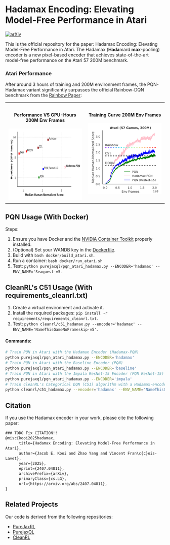 # Hadamax Encoding: Elevating Model-Free Performance in Atari

[![arXiv](https://img.shields.io/badge/arXiv-2407.04811-b31b1b.svg)](https://arxiv.org/abs/2407.04811)

This is the official repository for the paper: Hadamax Encoding: Elevating Model-Free Performance in Atari. The Hadamax (**Hada**mard **max**-pooling) encoder is a new pixel-based encoder that achieves state-of-the-art model-free performance on the Atari 57 200M benchmark.
### Atari Performance

After around 3 hours of training and 200M environment frames, the PQN-Hadamax variant significantly surpasses the official Rainbow-DQN benchmark from the [Rainbow Paper](https://arxiv.org/abs/1710.02298):

<table style="width: 100%; text-align: center; border-collapse: collapse;">
  <tr>
    <td style="width: 33.33%; vertical-align: top; padding: 10px;">
      <h4>Performance VS GPU-Hours 200M Env Frames</h4>
      <img src="performance.png" alt="Atari-57_performance_vs_cost" width="300" height="225" style="max-width: 100%; display: block; margin: 0 auto;"/>
    </td>
    <td style="width: 33.33%; vertical-align: top; padding: 10px;">
      <h4>Training Curve 200M Env Frames</h4>
      <img src="Training_curve.png" alt="Atari-57_curves" width="240" style="max-width: 100%; display: block; margin: 0 auto;"/>
    </td>
  </tr>
</table>



## PQN Usage  (With Docker)

Steps:

1. Ensure you have Docker and the [NVIDIA Container Toolkit](https://docs.nvidia.com/datacenter/cloud-native/container-toolkit/latest/install-guide.html) properly installed.
2. (Optional) Set your WANDB key in the [Dockerfile](docker/Dockerfile).
3. Build with `bash docker/build_atari.sh`.
4. Run a container: `bash docker/run_atari.sh`
5. Test: `python purejaxql/pqn_atari_hadamax.py --ENCODER='hadamax' --ENV_NAME='Seaquest-v5`.

## CleanRL's C51 Usage  (With requirements_cleanrl.txt)

1. Create a virtual environment and activate it.
2. Install the required packages: `pip install -r requirements/requirements_cleanrl.txt`.
3. Test: `python cleanrl/c51_hadamax.py --encoder='hadamax' --ENV_NAME='NameThisGameNoFrameskip-v5'`.

#### Commands:

```bash
# Train PQN in Atari with the Hadamax Encoder (Hadamax-PQN)
python purejaxql/pqn_atari_hadamax.py --ENCODER='hadamax'
# Train PQN in Atari with the Baseline Encoder (PQN)
python purejaxql/pqn_atari_hadamax.py --ENCODER='baseline'
# Train PQN in Atari with the Impala ResNet-15 Encoder (PQN ResNet-15)
python purejaxql/pqn_atari_hadamax.py --ENCODER='impala'
# Train cleanRL's Categorical DQN (C51) algorithm with a Hadamax-encoder
python cleanrl/c51_hadamax.py --encoder='hadamax' --ENV_NAME='NameThisGameNoFrameskip-v5'
```

## Citation

If you use the Hadamax encoder in your work, please cite the following paper:

```
### TODO Fix CITATION!!
@misc{kooi2025hadamax,
      title={Hadamax Encoding: Elevating Model-Free Performance in Atari}, 
      author={Jacob E. Kooi and Zhao Yang and Vincent Fran\c{c}ois-Lavet},
      year={2025},
      eprint={2407.04811},
      archivePrefix={arXiv},
      primaryClass={cs.LG},
      url={https://arxiv.org/abs/2407.04811}, 
}
```

## Related Projects

Our code is derived from the following repositories:

- [PureJaxRL](https://github.com/luchris429/purejaxrl)
- [PurejaxQL](https://github.com/mttga/purejaxql)
- [CleanRL](https://github.com/vwxyzjn/cleanrl)